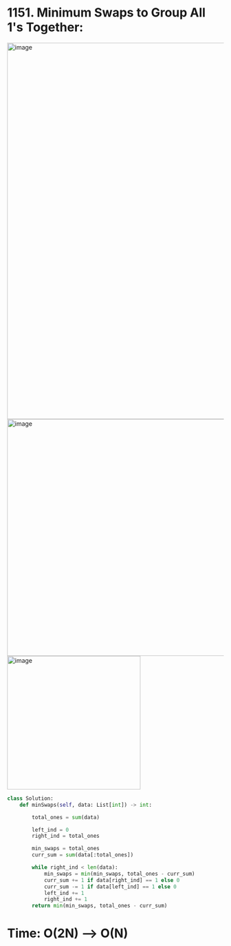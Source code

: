 # 1151. Minimum Swaps to Group All 1's Together:

<img width="874" alt="image" src="https://github.com/jatinbhutka/LeetCode-2022/assets/35987583/48d19f86-3047-474a-997d-a360e124d042">
<img width="550" alt="image" src="https://github.com/jatinbhutka/LeetCode-2022/assets/35987583/7aa4f21a-8d3e-4a8e-85d5-d3b5015e318d">
<img width="310" alt="image" src="https://github.com/jatinbhutka/LeetCode-2022/assets/35987583/e756165e-05a1-4298-831c-8657e3e9538e">


```python
class Solution:
    def minSwaps(self, data: List[int]) -> int:

        total_ones = sum(data)

        left_ind = 0
        right_ind = total_ones

        min_swaps = total_ones
        curr_sum = sum(data[:total_ones])

        while right_ind < len(data):
            min_swaps = min(min_swaps, total_ones - curr_sum)
            curr_sum += 1 if data[right_ind] == 1 else 0
            curr_sum -= 1 if data[left_ind] == 1 else 0
            left_ind += 1
            right_ind += 1
        return min(min_swaps, total_ones - curr_sum)
```

# Time: O(2N) --> O(N)

